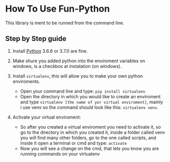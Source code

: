 # How To Use Fun-Python

This library is ment to be runned from the command line.

## Step by Step guide

1. Install [Python](https://www.python.org/downloads/) 3.6.6 or 3.7.0 are fine.
2. Make shure you added python into the enviroment variables on windows, is a checkbox at instalation (on windows).
3. Install `virtualenv`, this will allow you to make your own python enviroments.

    - Open your command line and type: `pip install virtualenv`
    - Open the directory in which you would like to create an enviroment and type `virtualenv [the name of yor virtual enviroment]`, mainly i use venv so the command should look like this: `virtualenv venv`.

4. Activate your virtual enviroment:
    - So after you created a virtual enviroment you need to activate it, so go to the directory in which you created it, inside a folder called venv you will find many other folders, go to the one called scripts, and inside it open a terminal or cmd and type: `activate`
    - Now you will see a change on the cmd, that lets you know you are running commands on your virtualenv
